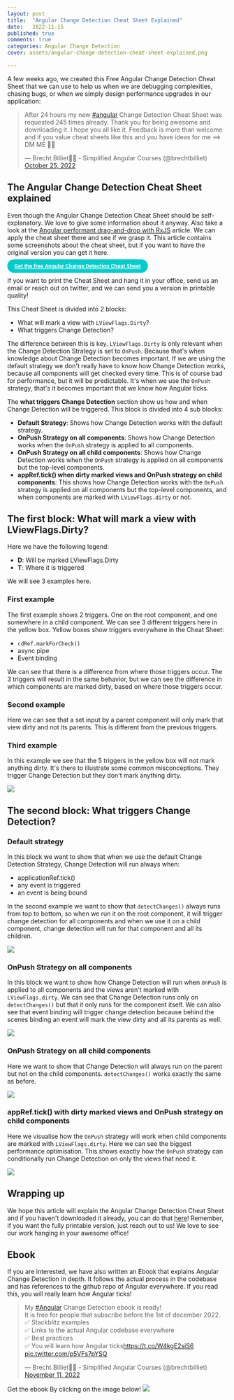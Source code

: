 ```yaml
---
layout: post
title:  "Angular Change Detection Cheat Sheet Explained"
date:   2022-11-15
published: true
comments: true
categories: Angular Change Detection
cover: assets/angular-change-detection-cheat-sheet-explained.png

---
```


A few weeks ago, we created this Free Angular Change Detection Cheat Sheet that we can use to help us
when we are debugging complexities, chasing bugs, or when we simply design performance upgrades in our
application:

<blockquote class="twitter-tweet"><p lang="en" dir="ltr">After 24 hours my new <a href="https://twitter.com/hashtag/angular?src=hash&amp;ref_src=twsrc%5Etfw">#angular</a> Change Detection Cheat Sheet was requested 245 times already. Thank you for being awesome and downloading it. I hope you all like it. Feedback is more than welcome and if you value cheat sheets like this and you have ideas for me ==&gt; DM ME 🥰🥰</p>&mdash; Brecht Billiet👨‍💻 - Simplified Angular Courses (@brechtbilliet) <a href="https://twitter.com/brechtbilliet/status/1585011069189115905?ref_src=twsrc%5Etfw">October 25, 2022</a></blockquote> <script async src="https://platform.twitter.com/widgets.js" charset="utf-8"></script>

## The Angular Change Detection Cheat Sheet explained

Even though the Angular Change Detection Cheat Sheet should be self-explanatory. We love to give some information about it anyway.
Also take a look at the [Angular performant drag-and-drop with RxJS](https://blog.simplified.courses/angular-performant-drag-and-drop-with-rxjs/) article. 
We can apply the cheat sheet there and see if we grasp it.
This article contains some screenshots about the cheat sheet, but if you want to have the original version you can get it here.

<a style="color: #ffffff;border-color: #00cccc;border-radius: 50px;background-color: #00cccc;font-size: 90%;font-weight: 700;
line-height: 1.5;
padding: 8px 16px; font-family: roboto" href="https://www.simplified.courses/free-angular-change-detection-cheat-sheet" target="_blank">Get the free Angular Change Detection Cheat Sheet</a>

If you want to print the Cheat Sheet and hang it in your office, send us an email or reach out on twitter, and we can send you a version
in printable quality!

This Cheat Sheet is divided into 2 blocks:

- What will mark a view with `LViewFlags.Dirty`?
- What triggers Change Detection?

The difference between this is key. `LViewFlags.Dirty` is only relevant when
the Change Detection Strategy is set to `OnPush`. Because that's when knowledge about Change Detection becomes important.
If we are using the default strategy we don't really have to know how Change Detection works, because all components will get checked every time.
This is of course bad for performance, but it will be predictable.
It's when we use the `OnPush` strategy, that's it becomes important that we know how Angular ticks.

The **what triggers Change Detection** section show us how and when Change Detection will be triggered. 
This block is divided into 4 sub blocks:

- **Default Strategy**: Shows how Change Detection works with the default strategy.
- **OnPush Strategy on all components**: Shows how Change Detection works when the `OnPush` strategy is applied to all components.
- **OnPush Strategy on all child components**: Shows how Change Detection works when the `OnPush` strategy is applied on all components but the top-level components.
- **appRef.tick() when dirty marked views and OnPush strategy on child components**: This shows how Change Detection works with the `OnPush` strategy is applied on all components but the top-level components, and when components are marked with `LViewFlags.dirty` or not.

## The first block: What will mark a view with LViewFlags.Dirty?

Here we have the following legend:
- **D**: Will be marked LViewFlags.Dirty
- **T**: Where it is triggered

We will see 3 examples here.

### First example

The first example shows 2 triggers. One on the root component, and one somewhere in a child component.
We can see 3 different triggers here in the yellow box. Yellow boxes show triggers everywhere in the Cheat Sheet:
- `cdRef.markForCheck()`
- async pipe
- Event binding

We can see that there is a difference from where those triggers occur.
The 3 triggers will result in the same behavior, but we can see the difference in which components
are marked dirty, based on where those triggers occur.

### Second example

Here we can see that a set input by a parent component will only mark
that view dirty and not its parents. This is different from the previous triggers.

### Third example

In this example we see that the 5 triggers in the yellow box will not mark anything dirty.
It's there to illustrate some common misconceptions. They trigger Change Detection but they don't mark anything dirty.

![](/assets/angular-change-detection-cheat-sheet-explained/angular-change-detection-cheat-sheet-simplified-1.png)

## The second block: What triggers Change Detection?

### Default strategy

In this block we want to show that when we use the default Change Detection Strategy, Change Detection will run always when:
- applicationRef.tick()
- any event is triggered
- an event is being bound

In the second example we want to show that `detectChanges()` always runs from top to bottom, so when we run it on the root component,
it will trigger change detection for all components and when we use it on a child component, change detection will run for that component and all its children.

![](/assets/angular-change-detection-cheat-sheet-explained/angular-change-detection-cheat-sheet-simplified-2.png)

### OnPush Strategy on all components

In this block we want to show how Change Detection will run when `OnPush` is applied to all components
and the views aren't marked with `LViewFlags.dirty`.  We can see that Change Detection runs only on `detectChanges()` but
that it only runs for the component itself. We can also see that event binding will trigger change detection because behind the
scenes binding an event will mark the view dirty and all its parents as well.

![](/assets/angular-change-detection-cheat-sheet-explained/angular-change-detection-cheat-sheet-simplified-3.png)

### OnPush Strategy on all child components

Here we want to show that Change Detection will always run on the parent but not on the child components.
`detectChanges()` works exactly the same as before.

![](/assets/angular-change-detection-cheat-sheet-explained/angular-change-detection-cheat-sheet-simplified-4.png)

### appRef.tick() with dirty marked views and OnPush strategy on child components

Here we visualise how the `OnPush` strategy will work when child components are marked with `LViewFlags.dirty`.
Here we can see the biggest performance optimisation. This shows exactly how the
`OnPush` strategy can conditionally run Change Detection on only the views that need it.

![](/assets/angular-change-detection-cheat-sheet-explained/angular-change-detection-cheat-sheet-simplified-5.png)

## Wrapping up

We hope this article will explain the Angular Change Detection Cheat Sheet and if you haven't downloaded it
already, you can do that [here](https://www.simplified.courses/free-angular-change-detection-cheat-sheet)!
Remember, if you want the fully printable version, just reach out to us! We love to see our
work hanging in your awesome office!

## Ebook

If you are interested, we have also written an Ebook that explains Angular Change Detection in depth.
It follows the actual process in the codebase and has references to the github repo of Angular everywhere.
If you read this, you will really learn how Angular ticks!

<blockquote class="twitter-tweet"><p lang="en" dir="ltr">My <a href="https://twitter.com/hashtag/Angular?src=hash&amp;ref_src=twsrc%5Etfw">#Angular</a> Change Detection ebook is ready!<br>It is free for people that subscribe before the 1st of december 2022.<br>✅ Stackblitz examples<br>✅ Links to the actual Angular codebase everywhere<br>✅ Best practices<br>✅ You will learn how Angular ticks<a href="https://t.co/W4kgE2siS6">https://t.co/W4kgE2siS6</a> <a href="https://t.co/p5VFs7pYSQ">pic.twitter.com/p5VFs7pYSQ</a></p>&mdash; Brecht Billiet👨‍💻 - Simplified Angular Courses (@brechtbilliet) <a href="https://twitter.com/brechtbilliet/status/1590989014621818880?ref_src=twsrc%5Etfw">November 11, 2022</a></blockquote> <script async src="https://platform.twitter.com/widgets.js" charset="utf-8"></script>

Get the ebook By clicking on the image below!
[![](/assets/angular-change-detection-cheat-sheet-explained/ebook.png)](https://www.simplified.courses/angular-change-detection-simplified-e-book)
